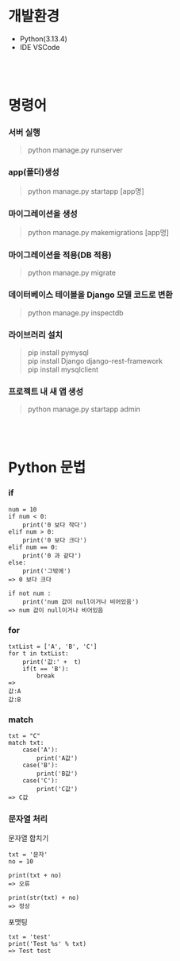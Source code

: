 
# 개발환경
+ Python(3.13.4)
+ IDE VSCode

<br/><br/>

# 명령어
### 서버 실행
> python manage.py runserver

### app(폴더)생성
> python manage.py startapp [app명]

### 마이그레이션을 생성
> python manage.py makemigrations [app명]

### 마이그레이션을 적용(DB 적용)
> python manage.py migrate

### 데이터베이스 테이블을 Django 모델 코드로 변환
> python manage.py inspectdb

### 라이브러리 설치
> pip install pymysql<br>
> pip install Django django-rest-framework<br>
> pip install mysqlclient

### 프로젝트 내 새 앱 생성
> python manage.py startapp admin

<br/><br/>

# Python 문법
### if
<pre><code>num = 10
if num < 0:
    print('0 보다 작다')
elif num > 0:
    print('0 보다 크다')
elif num == 0:
    print('0 과 같다')
else:
    print('그밖에')
=> 0 보다 크다

if not num :
    print('num 값이 null이거나 비어있음')
=> num 값이 null이거나 비어있음
</code></pre>

### for
<pre><code>txtList = ['A', 'B', 'C']
for t in txtList:
    print('값:' +  t)
    if(t == 'B'):
        break
=>
값:A
값:B
</code></pre>

### match
<pre><code>txt = "C"
match txt:
    case('A'):
        print('A값')
    case('B'):
        print('B값')
    case('C'):
        print('C값')
=> C값
</code></pre>

### 문자열 처리
문자열 합치기
<pre><code>txt = '문자'
no = 10

print(txt + no)
=> 오류

print(str(txt) + no)
=> 정상
</code></pre>

포맷팅
<pre><code>txt = 'test'
print('Test %s' % txt)
=> Test test
</code></pre>

